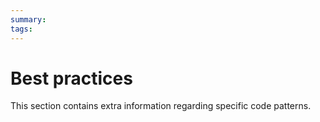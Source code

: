 ```yaml
---
summary: 
tags:
---
```



# Best practices

This section contains extra information regarding specific code patterns.


